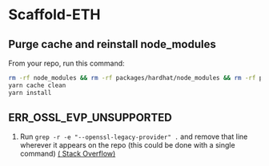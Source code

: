 # Scaffold-ETH  

## Purge cache and reinstall node_modules

 From your repo, run this command:

```bash
rm -rf node_modules && rm -rf packages/hardhat/node_modules && rm -rf packages/react-app/node_modules && rm yarn.lock
yarn cache clean
yarn install
```

## ERR_OSSL_EVP_UNSUPPORTED

1. Run `grep -r -e "--openssl-legacy-provider" .` and remove that line wherever it appears on the repo (this could be done with a single command) [( Stack Overflow)](https://stackoverflow.com/questions/70582072/npm-run-fails-with-err-ossl-evp-unsupported) 

